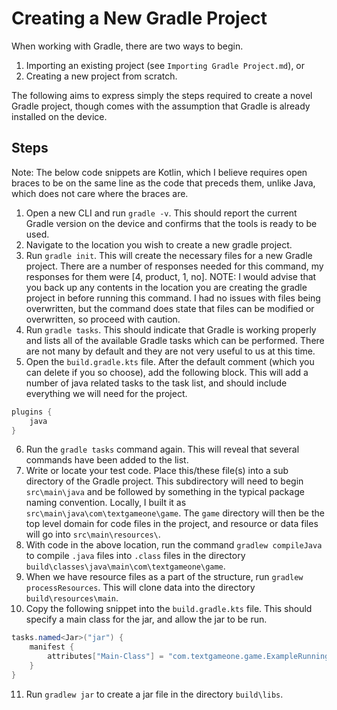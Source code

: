 # Creating a New Gradle Project

When working with Gradle, there are two ways to begin.
1. Importing an existing project (see `Importing Gradle Project.md`), or
2. Creating a new project from scratch.

The following aims to express simply the steps required to create a novel Gradle project, though comes with the assumption that Gradle is already installed on the device.

## Steps

Note: The below code snippets are Kotlin, which I believe requires open braces to be on the same line as the code that preceds them, unlike Java, which does not care where the braces are.

1. Open a new CLI and run `gradle -v`. This should report the current Gradle version on the device and confirms that the tools is ready to be used.
2. Navigate to the location you wish to create a new gradle project.
3. Run `gradle init`. This will create the necessary files for a new Gradle project. There are a number of responses needed for this command, my responses for them were [4, product, 1, no]. NOTE: I would advise that you back up any contents in the location you are creating the gradle project in before running this command. I had no issues with files being overwritten, but the command does state that files can be modified or overwritten, so proceed with caution.
4. Run `gradle tasks`. This should indicate that Gradle is working properly and lists all of the available Gradle tasks which can be performed. There are not many by default and they are not very useful to us at this time.
5. Open the `build.gradle.kts` file. After the default comment (which you can delete if you so choose), add the following block. This will add a number of java related tasks to the task list, and should include everything we will need for the project.

```java
plugins {
    java
}
```
6. Run the `gradle tasks` command again. This will reveal that several commands have been added to the list.
7. Write or locate your test code. Place this/these file(s) into a sub directory of the Gradle project. This subdirectory will need to begin `src\main\java` and be followed by something in the typical package naming convention. Locally, I built it as `src\main\java\com\textgameone\game`. The `game` directory will then be the top level domain for code files in the project, and resource or data files will go into `src\main\resources\`.
8. With code in the above location, run the command `gradlew compileJava` to compile `.java` files into `.class` files in the directory `build\classes\java\main\com\textgameone\game`.
9. When we have resource files as a part of the structure, run `gradlew processResources`. This will clone data into the directory `build\resources\main`.
10. Copy the following snippet into the `build.gradle.kts` file. This should specify a main class for the jar, and allow the jar to be run.

```java
tasks.named<Jar>("jar") {
    manifest {
        attributes["Main-Class"] = "com.textgameone.game.ExampleRunningClass"
    }
}
```

11. Run `gradlew jar` to create a jar file in the directory `build\libs`.